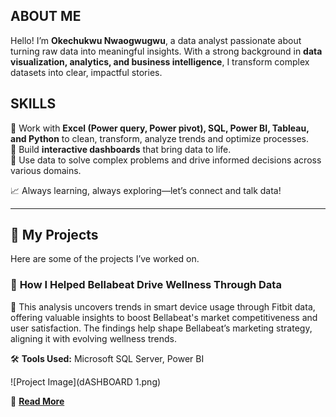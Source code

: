 ## ABOUT ME  

Hello! I’m **Okechukwu Nwaogwugwu**, a data analyst passionate about turning raw data into meaningful insights. With a strong background in **data visualization, analytics, and business intelligence**, I transform complex datasets into clear, impactful stories.  

## SKILLS

🔹 Work with **Excel (Power query, Power pivot), SQL, Power BI, Tableau, and Python** to clean, transform, analyze trends and optimize processes.  
🔹 Build **interactive dashboards** that bring data to life.  
🔹 Use data to solve complex problems and drive informed decisions across various domains.  

📈 Always learning, always exploring—let’s connect and talk data!  

---
## 📂 My Projects  
Here are some of the projects I’ve worked on.  

### 🔹 **How I Helped Bellabeat Drive Wellness Through Data**  
📌 This analysis uncovers trends in smart device usage through Fitbit data, offering valuable insights to boost Bellabeat's market competitiveness and user satisfaction. The findings help shape Bellabeat’s marketing strategy, aligning it with evolving wellness trends.

🛠️ **Tools Used:** Microsoft SQL Server, Power BI 

![Project Image](dASHBOARD 1.png)  

🔗 **[Read More](https://medium.com/@okeyxiii/bellabeat-case-study-eea0d9e559c1)**  

 
